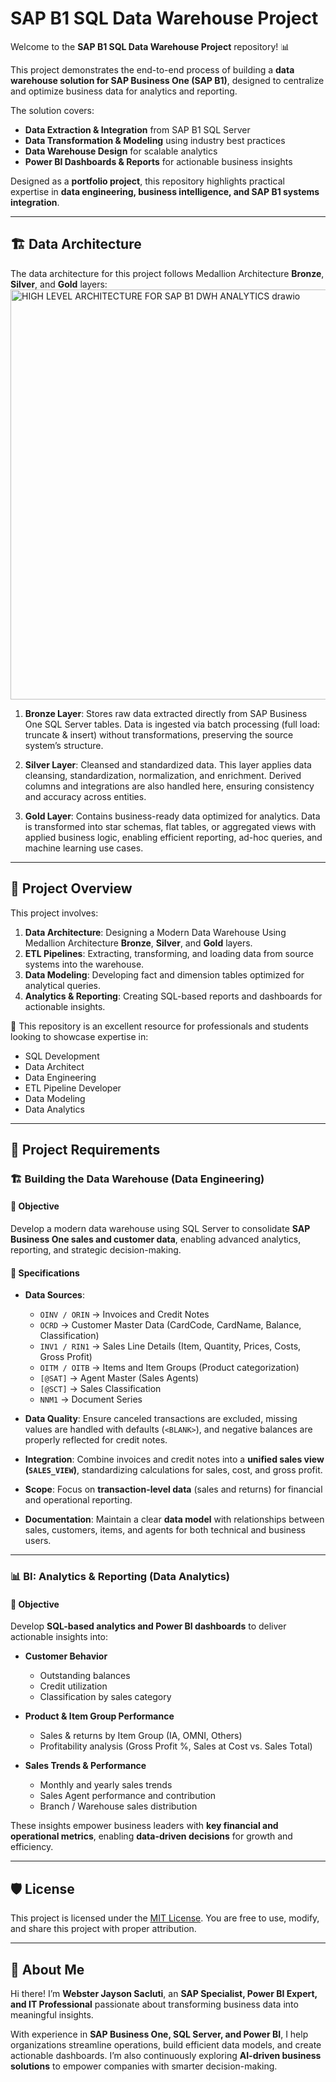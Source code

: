 # SAP B1 SQL Data Warehouse Project  

Welcome to the **SAP B1 SQL Data Warehouse Project** repository! 📊  

This project demonstrates the end-to-end process of building a **data warehouse solution for SAP Business One (SAP B1)**, designed to centralize and optimize business data for analytics and reporting.  

The solution covers:  
- **Data Extraction & Integration** from SAP B1 SQL Server  
- **Data Transformation & Modeling** using industry best practices  
- **Data Warehouse Design** for scalable analytics  
- **Power BI Dashboards & Reports** for actionable business insights  

Designed as a **portfolio project**, this repository highlights practical expertise in **data engineering, business intelligence, and SAP B1 systems integration**.  

---

## 🏗️ Data Architecture

The data architecture for this project follows Medallion Architecture **Bronze**, **Silver**, and **Gold** layers:
<img width="867" height="656" alt="HIGH LEVEL ARCHITECTURE FOR SAP B1 DWH ANALYTICS drawio" src="https://github.com/user-attachments/assets/ada0bb52-b86e-4008-a760-812813d0b43d" />

1. **Bronze Layer**: Stores raw data extracted directly from SAP Business One SQL Server tables. Data is ingested via batch processing (full load: truncate & insert) without transformations, preserving the source system’s structure.

2. **Silver Layer**: Cleansed and standardized data. This layer applies data cleansing, standardization, normalization, and enrichment. Derived columns and integrations are also handled here, ensuring consistency and accuracy across entities.

3. **Gold Layer**: Contains business-ready data optimized for analytics. Data is transformed into star schemas, flat tables, or aggregated views with applied business logic, enabling efficient reporting, ad-hoc queries, and machine learning use cases.

---

## 📖 Project Overview

This project involves:

1. **Data Architecture**: Designing a Modern Data Warehouse Using Medallion Architecture **Bronze**, **Silver**, and **Gold** layers.
2. **ETL Pipelines**: Extracting, transforming, and loading data from source systems into the warehouse.
3. **Data Modeling**: Developing fact and dimension tables optimized for analytical queries.
4. **Analytics & Reporting**: Creating SQL-based reports and dashboards for actionable insights.

🎯 This repository is an excellent resource for professionals and students looking to showcase expertise in:
- SQL Development
- Data Architect
- Data Engineering  
- ETL Pipeline Developer  
- Data Modeling  
- Data Analytics  

---

## 🚀 Project Requirements  

### 🏗️ Building the Data Warehouse (Data Engineering)  

#### 🎯 Objective  
Develop a modern data warehouse using SQL Server to consolidate **SAP Business One sales and customer data**, enabling advanced analytics, reporting, and strategic decision-making.  

#### 📌 Specifications  
- **Data Sources**:  
  - `OINV / ORIN` → Invoices and Credit Notes  
  - `OCRD` → Customer Master Data (CardCode, CardName, Balance, Classification)  
  - `INV1 / RIN1` → Sales Line Details (Item, Quantity, Prices, Costs, Gross Profit)  
  - `OITM / OITB` → Items and Item Groups (Product categorization)  
  - `[@SAT]` → Agent Master (Sales Agents)  
  - `[@SCT]` → Sales Classification  
  - `NNM1` → Document Series  

- **Data Quality**: Ensure canceled transactions are excluded, missing values are handled with defaults (`<BLANK>`), and negative balances are properly reflected for credit notes.  

- **Integration**: Combine invoices and credit notes into a **unified sales view (`SALES_VIEW`)**, standardizing calculations for sales, cost, and gross profit.  

- **Scope**: Focus on **transaction-level data** (sales and returns) for financial and operational reporting.  

- **Documentation**: Maintain a clear **data model** with relationships between sales, customers, items, and agents for both technical and business users.  

---

### 📊 BI: Analytics & Reporting (Data Analytics)  

#### 🎯 Objective  
Develop **SQL-based analytics and Power BI dashboards** to deliver actionable insights into:  

- **Customer Behavior**  
  - Outstanding balances  
  - Credit utilization  
  - Classification by sales category  

- **Product & Item Group Performance**  
  - Sales & returns by Item Group (IA, OMNI, Others)  
  - Profitability analysis (Gross Profit %, Sales at Cost vs. Sales Total)  

- **Sales Trends & Performance**  
  - Monthly and yearly sales trends  
  - Sales Agent performance and contribution  
  - Branch / Warehouse sales distribution  

These insights empower business leaders with **key financial and operational metrics**, enabling **data-driven decisions** for growth and efficiency.  

---

## 🛡️ License  
This project is licensed under the [MIT License](LICENSE). You are free to use, modify, and share this project with proper attribution.  

---

## 🌟 About Me  
Hi there! I’m **Webster Jayson Sacluti**, an **SAP Specialist, Power BI Expert, and IT Professional** passionate about transforming business data into meaningful insights.  

With experience in **SAP Business One, SQL Server, and Power BI**, I help organizations streamline operations, build efficient data models, and create actionable dashboards. I’m also continuously exploring **AI-driven business solutions** to empower companies with smarter decision-making.  
